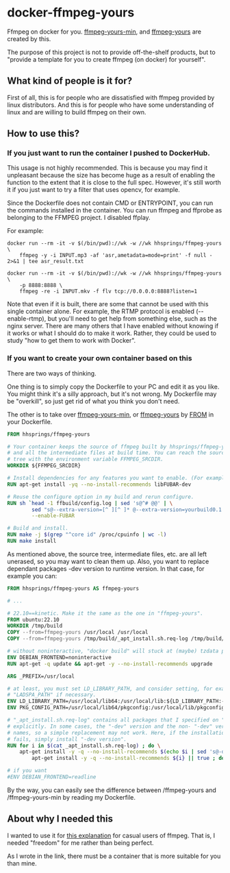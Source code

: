 # docker-ffmpeg-yours
Ffmpeg on docker for you. [ffmpeg-yours-min](https://hub.docker.com/r/hhsprings/ffmpeg-yours-min), and [ffmpeg-yours](https://hub.docker.com/r/hhsprings/ffmpeg-yours) are created by this.

The purpose of this project is not to provide off-the-shelf products, but to "provide a template for you to create ffmpeg (on docker) for yourself".

## What kind of people is it for?
First of all, this is for people who are dissatisfied with ffmpeg provided by linux distributors.
And this is for people who have some understanding of linux and are willing to build ffmpeg on their own.

## How to use this?
### If you just want to run the container I pushed to DockerHub.
This usage is not highly recommended.
This is because you may find it unpleasant because the size has become huge as a result of enabling the function to the extent that it is close to the full spec.
However, it's still worth it if you just want to try a filter that uses opencv, for example.

Since the Dockerfile does not contain CMD or ENTRYPOINT, you can run the commands installed in the container. You can run ffmpeg and ffprobe as belonging to the FFMPEG project. I disabled ffplay.

For example:
```
docker run --rm -it -v $(/bin/pwd)://wk -w //wk hhsprings/ffmpeg-yours \
    ffmpeg -y -i INPUT.mp3 -af 'asr,ametadata=mode=print' -f null - 2>&1 | tee asr_result.txt
```
```
docker run --rm -it -v $(/bin/pwd)://wk -w //wk hhsprings/ffmpeg-yours \
    -p 8888:8888 \
    ffmpeg -re -i INPUT.mkv -f flv tcp://0.0.0.0:8888?listen=1
```
Note that even if it is built, there are some that cannot be used with this single container alone.
For example, the RTMP protocol is enabled (--enable-rtmp), but you'll need to get help from something else, such as the nginx server.
There are many others that I have enabled without knowing if it works or what I should do to make it work.
Rather, they could be used to study "how to get them to work with Docker".

### If you want to create your own container based on this
There are two ways of thinking.

One thing is to simply copy the Dockerfile to your PC and edit it as you like. You might think it's a silly approach, but it's not wrong. My Dockerfile may be "overkill", so just get rid of what you think you don't need.

The other is to take over [ffmpeg-yours-min](https://hub.docker.com/r/hhsprings/ffmpeg-yours-min), or [ffmpeg-yours](https://hub.docker.com/r/hhsprings/ffmpeg-yours) by [FROM](https://docs.docker.com/engine/reference/builder/#from) in your Dockerfile.

```Dockerfile
FROM hhsprings/ffmpeg-yours

# Your container keeps the source of ffmpeg built by hhsprings/ffmpeg-yours
# and all the intermediate files at build time. You can reach the source
# tree with the environment variable FFMPEG_SRCDIR.
WORKDIR ${FFMPEG_SRCDIR}

# Install dependencies for any features you want to enable. (For example, TensorFlow.)
RUN apt-get install -yq --no-install-recommends libFUBAR-dev

# Reuse the configure option in my build and rerun configure.
RUN sh `head -1 ffbuild/config.log | sed 's@^# @@' | \
        sed "s@--extra-version=[^ ][^ ]* @--extra-version=yourbuild0.1 @"` \
        --enable-FUBAR

# Build and install.
RUN make -j $(grep "^core id" /proc/cpuinfo | wc -l)
RUN make install
```
As mentioned above, the source tree, intermediate files, etc. are all left unerased, so you may want to clean them up.
Also, you want to replace dependant packages -dev version to runtime version. In that case, for example you can:

```Dockerfile
FROM hhsprings/ffmpeg-yours AS ffmpeg-yours

# ...

# 22.10==kinetic. Make it the same as the one in "ffmpeg-yours".
FROM ubuntu:22.10
WORKDIR /tmp/build
COPY --from=ffmpeg-yours /usr/local /usr/local
COPY --from=ffmpeg-yours /tmp/build/_apt_install.sh.req-log /tmp/build/

# without noninteractive, "docker build" will stuck at (maybe) tzdata prompt.
ENV DEBIAN_FRONTEND=noninteractive
RUN apt-get -q update && apt-get -y --no-install-recommends upgrade

ARG _PREFIX=/usr/local

# at least, you must set LD_LIBRARY_PATH, and consider setting, for example,
# "LADSPA_PATH" if necessary.
ENV LD_LIBRARY_PATH=/usr/local/lib64:/usr/local/lib:${LD_LIBRARY_PATH:-/usr/lib64:/usr/lib}
ENV PKG_CONFIG_PATH=/usr/local/lib64/pkgconfig:/usr/local/lib/pkgconfig:${PKG_CONFIG_PATH:-/usr/lib64/pkgconfig:/usr/lib/pkgconfig:/usr/share/pkgconfig:/usr/lib/x86_64-linux-gnu/pkgconfig}

# "_apt_install.sh.req-log" contains all packages that I specified on "apt-get install"
# explicitly. In some cases, the "-dev" version and the non- "-dev" version have different
# names, so a simple replacement may not work. Here, if the installation of "non-dev version"
# fails, simply install "-dev version".
RUN for i in $(cat _apt_install.sh.req-log) ; do \
    apt-get install -y -q --no-install-recommends $(echo $i | sed 's@-dev$@@') || \
        apt-get install -y -q --no-install-recommends ${i} || true ; done

# if you want
#ENV DEBIAN_FRONTEND=readline
```

By the way, you can easily see the difference between /ffmpeg-yours and /ffmpeg-yours-min by reading my Dockerfile.

## About why I needed this
I wanted to use it for [this explanation](https://hhsprings.bitbucket.io/docs/programming/examples/ffmpeg/misc/ffmpeg_on_docker.html)
for casual users of ffmpeg. That is, I needed "freedom" for me rather than being perfect.

As I wrote in the link, there must be a container that is more suitable for you than mine.

